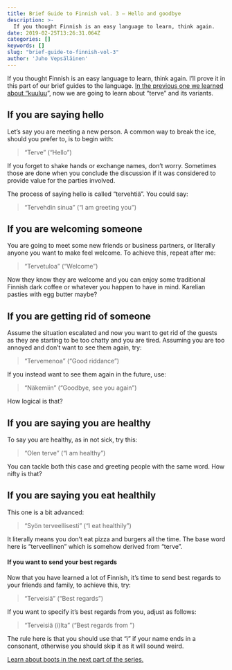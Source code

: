```yaml
---
title: Brief Guide to Finnish vol. 3 — Hello and goodbye
description: >-
  If you thought Finnish is an easy language to learn, think again.
date: 2019-02-25T13:26:31.064Z
categories: []
keywords: []
slug: "brief-guide-to-finnish-vol-3"
author: 'Juho Vepsäläinen'
---
```


If you thought Finnish is an easy language to learn, think again. I’ll prove it in this part of our brief guides to the language. [In the previous one we learned about “kuuluu](/blog/brief-guide-to-finnish-vol-2/)”, now we are going to learn about “terve” and its variants.

## If you are saying hello

Let’s say you are meeting a new person. A common way to break the ice, should you prefer to, is to begin with:

> “Terve” (“Hello”)

If you forget to shake hands or exchange names, don’t worry. Sometimes those are done when you conclude the discussion if it was considered to provide value for the parties involved.

The process of saying hello is called “tervehtiä”. You could say:

> “Tervehdin sinua” (“I am greeting you”)

## If you are welcoming someone

You are going to meet some new friends or business partners, or literally anyone you want to make feel welcome. To achieve this, repeat after me:

> “Tervetuloa” (“Welcome”)

Now they know they are welcome and you can enjoy some traditional Finnish dark coffee or whatever you happen to have in mind. Karelian pasties with egg butter maybe?

## If you are getting rid of someone

Assume the situation escalated and now you want to get rid of the guests as they are starting to be too chatty and you are tired. Assuming you are too annoyed and don’t want to see them again, try:

> “Tervemenoa” (“Good riddance”)

If you instead want to see them again in the future, use:

> “Näkemiin” (“Goodbye, see you again”)

How logical is that?

## If you are saying you are healthy

To say you are healthy, as in not sick, try this:

> “Olen terve” (“I am healthy”)

You can tackle both this case and greeting people with the same word. How nifty is that?

## If you are saying you eat healthily

This one is a bit advanced:

> “Syön terveellisesti” (“I eat healthily”)

It literally means you don’t eat pizza and burgers all the time. The base word here is “terveellinen” which is somehow derived from “terve”.

#### If you want to send your best regards

Now that you have learned a lot of Finnish, it’s time to send best regards to your friends and family, to achieve this, try:

> “Terveisiä” (“Best regards”)

If you want to specify it’s best regards from you, adjust as follows:

> “Terveisiä <your name>(i)lta” (“Best regards from <your name>”)

The rule here is that you should use that “i” if your name ends in a consonant, otherwise you should skip it as it will sound weird.

[Learn about boots in the next part of the series.](/blog/brief-guide-to-finnish-vol-4)
